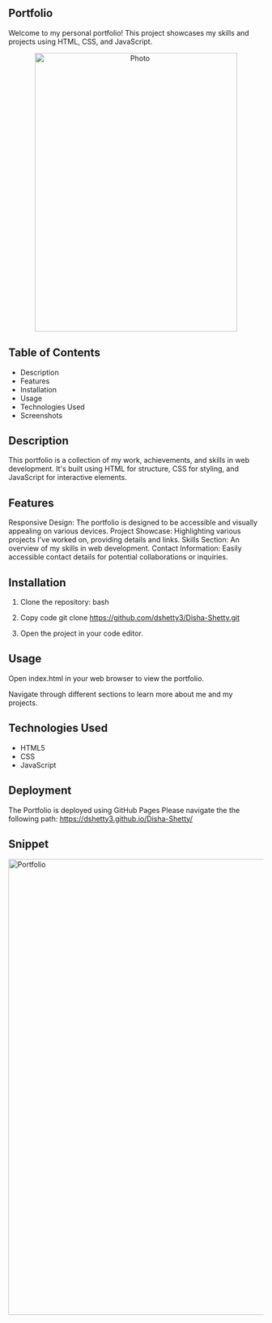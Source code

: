 ## Portfolio

Welcome to my personal portfolio! This project showcases my skills and projects using HTML, CSS, and JavaScript.

<div align="center">
  <img src="./img/Photo.jpg" alt="Photo" height="550" width="400" />
</div>

## Table of Contents

- Description
- Features
- Installation
- Usage
- Technologies Used
- Screenshots

## Description
This portfolio is a collection of my work, achievements, and skills in web development. It's built using HTML for structure, CSS for styling, and JavaScript for interactive elements.

## Features
Responsive Design: The portfolio is designed to be accessible and visually appealing on various devices.
Project Showcase: Highlighting various projects I've worked on, providing details and links.
Skills Section: An overview of my skills in web development.
Contact Information: Easily accessible contact details for potential collaborations or inquiries.


## Installation
1. Clone the repository:
bash

2. Copy code
git clone https://github.com/dshetty3/Disha-Shetty.git

3. Open the project in your code editor.

## Usage
Open index.html in your web browser to view the portfolio.

Navigate through different sections to learn more about me and my projects.

## Technologies Used

- HTML5
- CSS
- JavaScript

## Deployment
The Portfolio is deployed using GitHub Pages
Please navigate the the following path: https://dshetty3.github.io/Disha-Shetty/

## Snippet 

 <img src="./img/Portfolio.gif" alt="Portfolio" width="900" />
